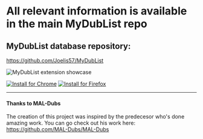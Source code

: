 # All relevant information is available in the main MyDubList repo

## MyDubList database repository:
https://github.com/Joelis57/MyDubList

![MyDubList extension showcase](https://raw.githubusercontent.com/Joelis57/MyDubList/main/images/extension-showcase.gif)

[![Install for Chrome](https://img.shields.io/badge/Install-Chrome%20Web%20Store-4285F4?logo=google-chrome&logoColor=white)](https://chrome.google.com/webstore/detail/mydublist/hdpppphfhlhmehghmndopednfpbimkco)
[![Install for Firefox](https://img.shields.io/badge/Install-Firefox%20Add--ons-FF7139?logo=firefox-browser&logoColor=white)](https://addons.mozilla.org/en-US/firefox/addon/mydublist)

---

#### Thanks to MAL-Dubs
The creation of this project was inspired by the predecesor who's done amazing work. You can go check out his work here:
https://github.com/MAL-Dubs/MAL-Dubs
